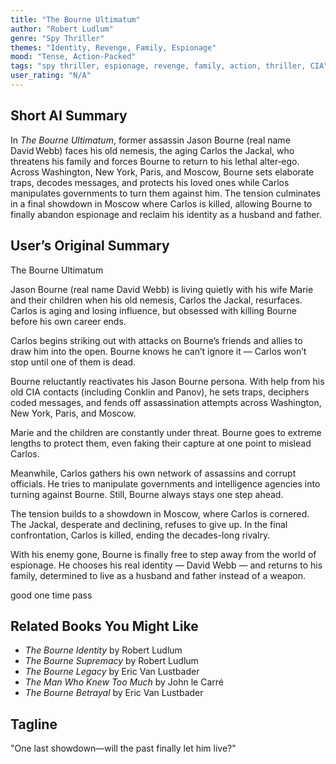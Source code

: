 ```yaml
---
title: "The Bourne Ultimatum"
author: "Robert Ludlum"
genre: "Spy Thriller"
themes: "Identity, Revenge, Family, Espionage"
mood: "Tense, Action-Packed"
tags: "spy thriller, espionage, revenge, family, action, thriller, CIA"
user_rating: "N/A"
---
```


## Short AI Summary  
In *The Bourne Ultimatum*, former assassin Jason Bourne (real name David Webb) faces his old nemesis, the aging Carlos the Jackal, who threatens his family and forces Bourne to return to his lethal alter‑ego. Across Washington, New York, Paris, and Moscow, Bourne sets elaborate traps, decodes messages, and protects his loved ones while Carlos manipulates governments to turn them against him. The tension culminates in a final showdown in Moscow where Carlos is killed, allowing Bourne to finally abandon espionage and reclaim his identity as a husband and father.

## User’s Original Summary  
The Bourne Ultimatum  

Jason Bourne (real name David Webb) is living quietly with his wife Marie and their children when his old nemesis, Carlos the Jackal, resurfaces. Carlos is aging and losing influence, but obsessed with killing Bourne before his own career ends.  

Carlos begins striking out with attacks on Bourne’s friends and allies to draw him into the open. Bourne knows he can’t ignore it — Carlos won’t stop until one of them is dead.  

Bourne reluctantly reactivates his Jason Bourne persona. With help from his old CIA contacts (including Conklin and Panov), he sets traps, deciphers coded messages, and fends off assassination attempts across Washington, New York, Paris, and Moscow.  

Marie and the children are constantly under threat. Bourne goes to extreme lengths to protect them, even faking their capture at one point to mislead Carlos.  

Meanwhile, Carlos gathers his own network of assassins and corrupt officials. He tries to manipulate governments and intelligence agencies into turning against Bourne. Still, Bourne always stays one step ahead.  

The tension builds to a showdown in Moscow, where Carlos is cornered. The Jackal, desperate and declining, refuses to give up. In the final confrontation, Carlos is killed, ending the decades-long rivalry.  

With his enemy gone, Bourne is finally free to step away from the world of espionage. He chooses his real identity — David Webb — and returns to his family, determined to live as a husband and father instead of a weapon.  

good one time pass  

## Related Books You Might Like  
- *The Bourne Identity* by Robert Ludlum  
- *The Bourne Supremacy* by Robert Ludlum  
- *The Bourne Legacy* by Eric Van Lustbader  
- *The Man Who Knew Too Much* by John le Carré  
- *The Bourne Betrayal* by Eric Van Lustbader  

## Tagline  
"One last showdown—will the past finally let him live?"